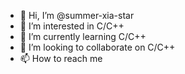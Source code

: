 - 👋 Hi, I’m @summer-xia-star
- 👀 I’m interested in C/C++
- 🌱 I’m currently learning C/C++
- 💞️ I’m looking to collaborate on C/C++
- 📫 How to reach me <remind to fulfill>

<!---
summer-xia-star/summer-xia-star is a ✨ special ✨ repository because its `README.md` (this file) appears on your GitHub profile.
You can click the Preview link to take a look at your changes.
--->
